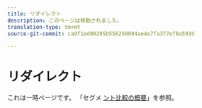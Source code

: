 ```yaml
---
title: リダイレクト
description: このページは移動されました。
translation-type: tm+mt
source-git-commit: ca9f1ed00295b556250894ae4e7fa377ef8a593d

---
```



# リダイレクト

これは一時ページです。 「セグメ [ント比較の概要](segment-comparison.md)」を参照。
